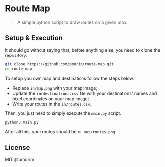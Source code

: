 # Route Map

> A simple python script to draw routes on a given map.

## Setup & Execution

It should go without saying that, before anything else, you need to clone the repository.

```bash
git clone https://github.com/pmorim/route-map.git
cd route-map
```

To setup you own map and destinations follow the steps below:
- Replace `in/map.png` with your map image;
- Update the `in/destinations.csv` file with your destinations' names and pixel coordinates on your map image;
- Write your routes in the `in/routes.csv`.

Then, you just need to simply execute the `main.py` script.

```bash
python3 main.py
```

After all this, your routes should be on `out/routes.png`

## License

MIT @pmorim